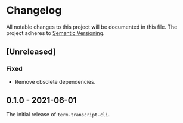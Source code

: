 # Changelog

All notable changes to this project will be documented in this file.
The project adheres to [Semantic Versioning](http://semver.org/spec/v2.0.0.html).

## [Unreleased]

### Fixed

- Remove obsolete dependencies.

## 0.1.0 - 2021-06-01

The initial release of `term-transcript-cli`.
